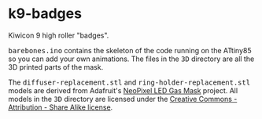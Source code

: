 # k9-badges

Kiwicon 9 high roller "badges".

<tt>barebones.ino</tt> contains the skeleton of the code running on the ATtiny85 so you can add your own animations. The files in the <tt>3D</tt> directory are all the 3D printed parts of the mask.

The <tt>diffuser-replacement.stl</tt> and <tt>ring-holder-replacement.stl</tt> models are derived from Adafruit's [NeoPixel LED Gas Mask](https://learn.adafruit.com/3d-printed-el-wire-laser-neopixel-led-gas-mask/overview) project. All models in the <tt>3D</tt> directory are licensed under the [Creative Commons - Attribution - Share Alike license](https://creativecommons.org/licenses/by-sa/3.0/).
